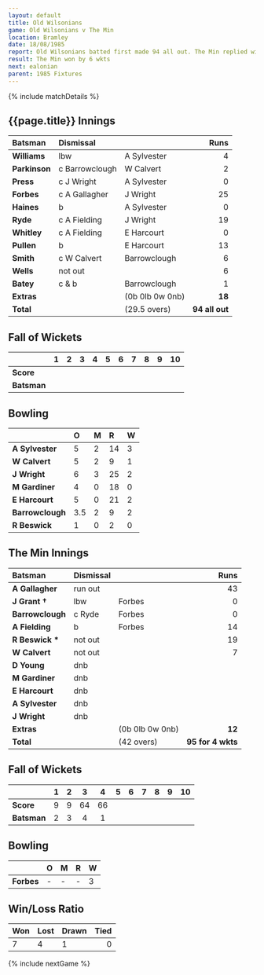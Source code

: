 ```yaml
---
layout: default
title: Old Wilsonians
game: Old Wilsonians v The Min
location: Bramley
date: 18/08/1985
report: Old Wilsonians batted first made 94 all out. The Min replied with 95 for 4 wkts.
result: The Min won by 6 wkts
next: ealonian
parent: 1985 Fixtures
---
```


{% include matchDetails %}

## {{page.title}} Innings

| Batsman | Dismissal |  | Runs |
|:---|:---|---|---:|
| **Williams** | lbw | A Sylvester | 4 | 
| **Parkinson** | c Barrowclough | W Calvert | 2 | 
| **Press** | c J Wright | A Sylvester | 0 | 
| **Forbes** | c A Gallagher | J Wright | 25 | 
| **Haines** | b | A Sylvester | 0 | 
| **Ryde** | c A Fielding | J Wright | 19 | 
| **Whitley** | c A Fielding | E Harcourt | 0 | 
| **Pullen** | b | E Harcourt | 13 | 
| **Smith** | c W Calvert | Barrowclough | 6 | 
| **Wells** | not out |  | 6 | 
| **Batey** | c & b | Barrowclough | 1 | 
| **Extras** | | (0b 0lb 0w 0nb) | **18** | 
| **Total** | | (29.5 overs) | **94 all out** | 

## Fall of Wickets

| | 1 | 2 | 3 | 4 | 5 | 6 | 7 | 8 | 9 | 10 |
|---|:---:|:---:|:---:|:---:|:---:|:---:|:---:|:---:|:---:|:---:|
| **Score** |  |  |  |  |  |  |  |  |  |  |
| **Batsman** |  |  |  |  |  |  |  |  |  |  |

## Bowling

| | O | M | R | W |
|---|:---|:---|:---|:---|
| **A Sylvester** | 5 | 2 | 14 | 3 | 
| **W Calvert** | 5 | 2 | 9 | 1 | 
| **J Wright** | 6 | 3 | 25 | 2 | 
| **M Gardiner** | 4 | 0 | 18 | 0 | 
| **E Harcourt** | 5 | 0 | 21 | 2 | 
| **Barrowclough** | 3.5 | 2 | 9 | 2 | 
| **R Beswick** | 1 | 0 | 2 | 0 | 

## The Min Innings

| Batsman | Dismissal |  | Runs |
|:---|:---|---|---:|
| **A Gallagher** | run out |  | 43 | 
| **J Grant &#8224;** | lbw | Forbes | 0 | 
| **Barrowclough** | c Ryde | Forbes | 0 | 
| **A Fielding** | b | Forbes | 14 | 
| **R Beswick &#42;** | not out |  | 19 | 
| **W Calvert** | not out |  | 7 | 
| **D Young** | dnb |  |  | 
| **M Gardiner** | dnb |  |  | 
| **E Harcourt** | dnb |  |  | 
| **A Sylvester** | dnb |  |  | 
| **J Wright** | dnb |  |  |
| **Extras** | | (0b 0lb 0w 0nb) | **12** | 
| **Total** | | (42 overs) | **95 for 4 wkts** | 

## Fall of Wickets

| | 1 | 2 | 3 | 4 | 5 | 6 | 7 | 8 | 9 | 10 |
|---|:---:|:---:|:---:|:---:|:---:|:---:|:---:|:---:|:---:|:---:|
| **Score** | 9 | 9 | 64 | 66 |  |  |  |  |  |  | 
| **Batsman** | 2 | 3 | 4 | 1 |  |  |  |  |  |  | 

## Bowling

| | O | M | R | W |
|---|:---|:---|:---|:---|
| **Forbes** | - | - | - | 3 | 

## Win/Loss Ratio

| Won | Lost | Drawn | Tied |
|:---|:---|:---|---:|
| 7 | 4 | 1 | 0 |

{% include nextGame %}